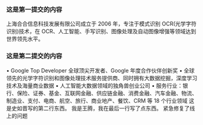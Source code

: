 ### 这是第一提交的内容

上海合合信息科技发展有限公司成立于 2006 年，专注于模式识别 OCR(光学字符识别)技术，在 OCR、人工智能、手写识别、图像处理及自动图像增强等领域达到世界领先水平。

### 这是第二提交的内容

• Google Top Developer 全球顶尖开发者、Google 年度合作伙伴创新奖
• 全球领先的光学字符识别和图像处理技术服务提供商、同时拥有大数据挖掘，深度学习技术及海量商业数据
• 人工智能大数据领域的独角兽创业公司
• 服务行业：银行、保险、证券、基金、互联网金融、供应链金融、消费金融、汽车金融、物流、制造业、支付、电商、航空、旅行、商业地产、餐饮、CRM 等 18 个行业领域
这是史如晋写的第二行东西。
我是王腾，我在最后一行写了点东西。
紧急修复了线上的问题
